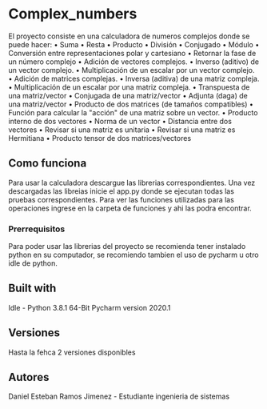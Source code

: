 # Complex_numbers
El proyecto consiste en una calculadora de numeros complejos donde se puede hacer:
• Suma
• Resta
• Producto
• División
• Conjugado
• Módulo
• Conversión entre representaciones polar y cartesiano
• Retornar la fase de un número complejo
• Adición de vectores complejos.
• Inverso (aditivo) de un vector complejo.
• Multiplicación de un escalar por un vector complejo.
• Adición de matrices complejas.
• Inversa (aditiva) de una matriz compleja.
• Multiplicación de un escalar por una matriz compleja.
• Transpuesta de una matriz/vector
• Conjugada de una matriz/vector
• Adjunta (daga) de una matriz/vector
• Producto de dos matrices (de tamaños compatibles)
• Función para calcular la "acción" de una matriz sobre un vector.
• Producto interno de dos vectores
• Norma de un vector
• Distancia entre dos vectores
• Revisar si una matriz es unitaria
• Revisar si una matriz es Hermitiana
• Producto tensor de dos matrices/vectores
## Como funciona
Para usar la calculadora descargue las librerias correspondientes. Una vez descargadas las libreias inicie el app.py donde se ejecutan todas las pruebas correspondientes.
Para ver las funciones utilizadas para las operaciones ingrese en la carpeta de funciones y ahi las podra encontrar.
### Prerrequisitos
Para poder usar las librerias del proyecto se recomienda tener instalado python en su computador, se recomiendo tambien el uso de pycharm u otro idle de python.
## Built with
Idle - Python 3.8.1 64-Bit
Pycharm version 2020.1
## Versiones
Hasta la fehca 2 versiones disponibles
## Autores
Daniel Esteban Ramos Jimenez - Estudiante ingenieria de sistemas
